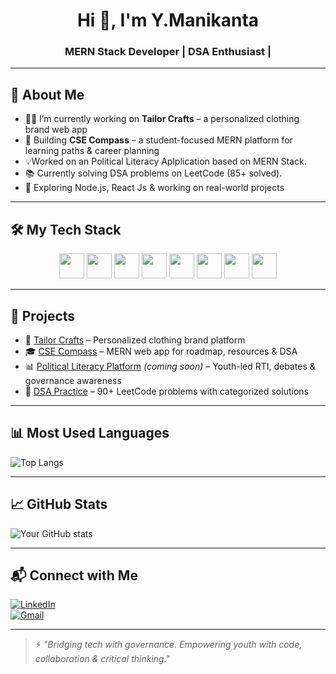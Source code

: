 <h1 align="center">Hi 👋, I'm Y.Manikanta</h1>
<h3 align="center">MERN Stack Developer | DSA Enthusiast |</h3>

---

## 🧠 About Me

- 👨‍💻 I’m currently working on **Tailor Crafts** – a personalized clothing brand web app  
- 📱 Building **CSE Compass** – a student-focused MERN platform for learning paths & career planning  
- 💡Worked on an Political Literacy Aplplication based on MERN Stack.
- 📚 Currently solving DSA problems on LeetCode (85+ solved).
- 🔭 Exploring Node.js, React Js & working on real-world projects  


---

## 🛠️ My Tech Stack

<div align="center">
  <img src="https://cdn.jsdelivr.net/gh/devicons/devicon/icons/html5/html5-original.svg" width="40" height="40"/>
  <img src="https://cdn.jsdelivr.net/gh/devicons/devicon/icons/css3/css3-original.svg" width="40" height="40"/>
  <img src="https://cdn.jsdelivr.net/gh/devicons/devicon/icons/javascript/javascript-original.svg" width="40" height="40"/>
  <img src="https://cdn.jsdelivr.net/gh/devicons/devicon/icons/react/react-original.svg" width="40" height="40"/>
  <img src="https://cdn.jsdelivr.net/gh/devicons/devicon/icons/nodejs/nodejs-original.svg" width="40" height="40"/>
  <img src="https://cdn.jsdelivr.net/gh/devicons/devicon/icons/express/express-original.svg" width="40" height="40"/>
  <img src="https://cdn.jsdelivr.net/gh/devicons/devicon/icons/mongodb/mongodb-original.svg" width="40" height="40"/>
  <img src="https://cdn.jsdelivr.net/gh/devicons/devicon/icons/git/git-original.svg" width="40" height="40"/>
</div>

---

## 🚀 Projects

- 🧵 [Tailor Crafts](https://github.com/your-username/tailor-crafts) – Personalized clothing brand platform  
- 🎓 [CSE Compass](https://github.com/your-username/cse-compass) – MERN web app for roadmap, resources & DSA  
- 📊 [Political Literacy Platform](https://github.com/your-username/political-literacy) *(coming soon)* – Youth-led RTI, debates & governance awareness  
- 🧠 [DSA Practice](https://github.com/your-username/dsa-leetcode-solutions) – 90+ LeetCode problems with categorized solutions  

---

## 📊 Most Used Languages

![Top Langs](https://github-readme-stats.vercel.app/api/top-langs/?username=your-username&layout=compact&theme=github_dark)

---

## 📈 GitHub Stats

![Your GitHub stats](https://github-readme-stats.vercel.app/api?username=your-username&show_icons=true&theme=github_dark)

---

## 📬 Connect with Me

[![LinkedIn](https://img.shields.io/badge/-LinkedIn-blue?style=flat-square&logo=linkedin&logoColor=white)](https://linkedin.com/in/your-linkedin)  
[![Gmail](https://img.shields.io/badge/-Email-red?style=flat-square&logo=gmail&logoColor=white)](mailto:your.email@gmail.com)

---

> ⚡ *"Bridging tech with governance. Empowering youth with code, collaboration & critical thinking."*
